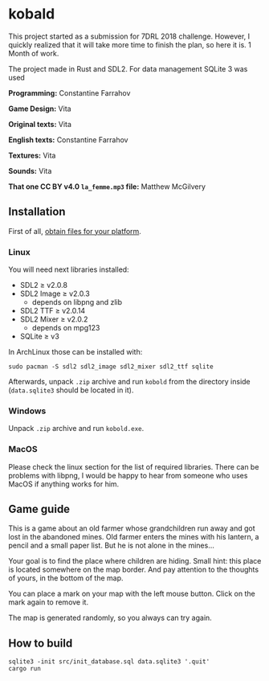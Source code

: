 # kobald
This project started as a submission for 7DRL 2018 challenge. However, I quickly realized that it will take more time to finish the plan, so here it is. 1 Month of work.

The project made in Rust and SDL2. For data management SQLite 3 was used

**Programming:** Constantine Farrahov

**Game Design:** Vita

**Original texts:** Vita

**English texts:** Constantine Farrahov

**Textures:** Vita

**Sounds:** Vita

**That one CC BY v4.0 `la_femme.mp3` file:** Matthew McGilvery

## Installation
First of all, [obtain files for your platform](https://github.com/sullome/kobald/releases/tag/v1.0.0).
### Linux
You will need next libraries installed:
* SDL2 ≥ v2.0.8
* SDL2 Image ≥ v2.0.3
    * depends on libpng and zlib
* SDL2 TTF ≥ v2.0.14
* SDL2 Mixer ≥ v2.0.2
    * depends on mpg123
* SQLite ≥ v3

In ArchLinux those can be installed with:
```
sudo pacman -S sdl2 sdl2_image sdl2_mixer sdl2_ttf sqlite
```

Afterwards, unpack `.zip` archive and run `kobold` from the directory inside (`data.sqlite3` should be located in it).

### Windows
Unpack `.zip` archive and run `kobold.exe`.

### MacOS
Please check the linux section for the list of required libraries.
There can be problems with libpng, I would be happy to hear from someone who uses MacOS if anything works for him.

## Game guide
This is a game about an old farmer whose grandchildren run away and got lost in the abandoned mines. Old farmer enters the mines with his lantern, a pencil and a small paper list. But he is not alone in the mines…

Your goal is to find the place where children are hiding. Small hint: this place is located somewhere on the map border. And pay attention to the thoughts of yours, in the bottom of the map.

You can place a mark on your map with the left mouse button. Click on the mark again to remove it.

The map is generated randomly, so you always can try again.

## How to build
```
sqlite3 -init src/init_database.sql data.sqlite3 '.quit'
cargo run
```
